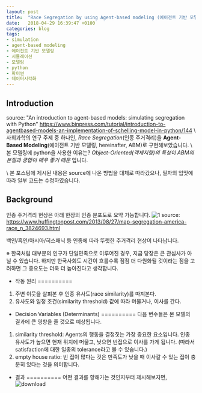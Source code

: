 ```yaml
---
layout: post
title:  "Race Segregation by using Agent-based modeling (에이전트 기반 모델링을 이용한 인종 주거격리 현상)"
date:   2018-04-29 16:39:47 +0100
categories: blog
tags:
- simulation
- agent-based modeling
- 에이전트 기반 모델링
- 시뮬레이션
- 모델링
- python
- 파이썬
- 데이터시각화
---
```


Introduction
--------

source: "An introduction to agent-based models: simulating segregation with Python" https://www.binpress.com/tutorial/introduction-to-agentbased-models-an-implementation-of-schelling-model-in-python/144
\\
사회과학의 연구 주제 중 하나인, *Race Segregation*(인종 주거격리)을 **Agent-Based Modeling**(에이전트 기반 모델링, hereinafter, ABM)로 구현해보았습니다.
\\
본 모델링에 python을 사용한 이유는?
*Object-Oriented(객체지향)의 특성이 ABM의 본질과 궁합이 매우 좋기 때문* 입니다.

\\
본 포스팅에 제시된 내용은 source에 나온 방법을 대체로 따라갔으나, 필자의 입맛에 따라 일부 코드는 수정하였습니다.

Background
---------
인종 주거격리 현상은 아래 한장의 인종 분포도로 요약 가능합니다.
![1](https://i.huffpost.com/gen/1321377/original.jpg)
source: https://www.huffingtonpost.com/2013/08/27/map-segregation-america-race_n_3824693.html

백인/흑인/아시아/히스패닉 등 인종에 따라 뚜렷한 주거격리 현상이 나타납니다.

※ 한국처럼 대부분의 인구가 단일민족으로 이루어진 경우, 지금 당장은 큰 관심사가 아닐 수 있습니다. 하지만 한국사회도 시간이 흐를수록 점점 더 다원화될 것이라는 점을 고려하면 그 중요도는 더욱 더 높아진다고 생각합니다.

- 작동 원리
==========
1) 주변 이웃을 살펴본 후 인종 유사도(race similarity)를 따져본다.
2) 유사도와 일정 조건(similarity threshold) 값에 따라 머물거나, 이사를 간다.

- Decision Variables (Determinants)
==========
다음 변수들은 본 모델의 결과에 큰 영향을 줄 것으로 예상됩니다.
1) similarity threshold: Agents의 행동을 결정짓는 가장 중요한 요소입니다. 인종 유사도가 높으면 현재 위치에 머물고, 낮으면 빈집으로 이사를 가게 됩니다. (따라서 satisfaction에 대한 일종의 tolerance라고 볼 수 있습니다.)
2) empty house ratio: 빈 집이 많다는 것은 만족도가 낮을 때 이사갈 수 있는 집이 충분히 있다는 것을 의미합니다.

- 결과
==========
어떤 결과를 향해가는 것인지부터 제시해보자면,
![download](https://user-images.githubusercontent.com/37578231/39407743-35f3da46-4bcb-11e8-9fc1-241f8d5f506f.png)
